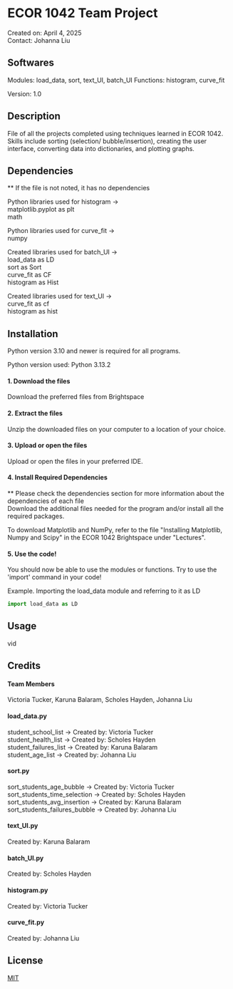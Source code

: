 # ECOR 1042 Team Project
Created on: April 4, 2025 <br />
Contact: Johanna Liu

## Softwares
Modules: load_data, sort, text_UI, batch_UI
Functions: histogram, curve_fit

Version: 1.0

## Description
File of all the projects completed using techniques learned in ECOR 1042. Skills include sorting (selection/ bubble/insertion), creating the user interface, converting data into dictionaries, and plotting graphs.

## Dependencies
** If the file is not noted, it has no dependencies

Python libraries used for histogram -> <br />
matplotlib.pyplot as plt <br />
math

Python libraries used for curve_fit -> <br />
numpy

Created libraries used for batch_UI -> <br />
load_data as LD <br />
sort as Sort <br />
curve_fit as CF <br />
histogram as Hist

Created libraries used for text_UI -> <br />
curve_fit as cf <br />
histogram as hist

## Installation
Python version 3.10 and newer is required for all programs.

Python version used: Python 3.13.2

#### 1. Download the files <br />
Download the preferred files from Brightspace
#### 2. Extract the files <br />
Unzip the downloaded files on your computer to a location of your choice.
#### 3. Upload or open the files <br />
Upload or open the files in your preferred IDE.
#### 4. Install Required Dependencies <br />
** Please check the dependencies section for more information about the dependencies of each file <br />
Download the additional files needed for the program and/or install all the required packages.

To download Matplotlib and NumPy, refer to the file "Installing Matplotlib, Numpy and Scipy" in the ECOR 1042 Brightspace under "Lectures".

#### 5. Use the code! <br />
You should now be able to use the modules or functions. Try to use the 'import' command in your code!

Example. Importing the load_data module and referring to it as LD
```python
import load_data as LD
```
## Usage
vid

## Credits
#### Team Members <br />
Victoria Tucker, Karuna Balaram, Scholes Hayden, Johanna Liu

#### load_data.py <br />
student_school_list -> Created by: Victoria Tucker <br />
student_health_list -> Created by: Scholes Hayden <br />
student_failures_list -> Created by: Karuna Balaram <br />
student_age_list -> Created by: Johanna Liu <br />

#### sort.py <br />
sort_students_age_bubble -> Created by: Victoria Tucker <br />
sort_students_time_selection -> Created by: Scholes Hayden <br />
sort_students_avg_insertion -> Created by: Karuna Balaram <br />
sort_students_failures_bubble -> Created by: Johanna Liu <br />

#### text_UI.py <br />
Created by: Karuna Balaram

#### batch_UI.py <br />
Created by: Scholes Hayden

#### histogram.py <br />
Created by: Victoria Tucker

#### curve_fit.py <br />
Created by: Johanna Liu

## License
[MIT](https://choosealicense.com/licenses/mit/)
